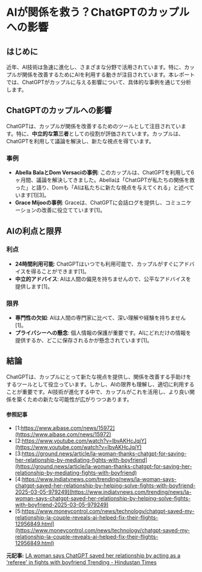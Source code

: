 # AIが関係を救う？ChatGPTのカップルへの影響

## はじめに

近年、AI技術は急速に進化し、さまざまな分野で活用されています。特に、カップルが関係を改善するためにAIを利用する動きが注目されています。本レポートでは、ChatGPTがカップルに与える影響について、具体的な事例を通じて分析します。

## ChatGPTのカップルへの影響

ChatGPTは、カップルが関係を改善するためのツールとして注目されています。特に、**中立的な第三者**としての役割が評価されています。カップルは、ChatGPTを利用して議論を解決し、新たな視点を得ています。

### 事例

- **Abella BalaとDom Versaciの事例**: このカップルは、ChatGPTを利用して6ヶ月間、議論を解決してきました。Abellaは「ChatGPTが私たちの関係を救った」と語り、Domも「AIは私たちに新たな視点を与えてくれる」と述べています[1][3]。
- **Grace Mijooの事例**: Graceは、ChatGPTに会話ログを提供し、コミュニケーションの改善に役立てています[1]。

## AIの利点と限界

### 利点

- **24時間利用可能**: ChatGPTはいつでも利用可能で、カップルがすぐにアドバイスを得ることができます[1]。
- **中立的アドバイス**: AIは人間の偏見を持ちませんので、公平なアドバイスを提供します[1]。

### 限界

- **専門性の欠如**: AIは人間の専門家に比べて、深い理解や経験を持ちません[1]。
- **プライバシーへの懸念**: 個人情報の保護が重要です。AIにどれだけの情報を提供するか、どこに保存されるかが懸念されています[1]。

## 結論

ChatGPTは、カップルにとって新たな視点を提供し、関係を改善する手助けをするツールとして役立っています。しかし、AIの限界も理解し、適切に利用することが重要です。AI技術が進化する中で、カップルがこれを活用し、より良い関係を築くための新たな可能性が広がりつつあります。

#### 参照記事
- [1:https://www.aibase.com/news/15972](https://www.aibase.com/news/15972)
- [2:https://www.youtube.com/watch?v=IbvAKHcJqjY](https://www.youtube.com/watch?v=IbvAKHcJqjY)
- [3:https://ground.news/article/la-woman-thanks-chatgpt-for-saving-her-relationship-by-mediating-fights-with-boyfriend](https://ground.news/article/la-woman-thanks-chatgpt-for-saving-her-relationship-by-mediating-fights-with-boyfriend)
- [4:https://www.indiatvnews.com/trending/news/la-woman-says-chatgpt-saved-her-relationship-by-helping-solve-fights-with-boyfriend-2025-03-05-979249](https://www.indiatvnews.com/trending/news/la-woman-says-chatgpt-saved-her-relationship-by-helping-solve-fights-with-boyfriend-2025-03-05-979249)
- [5:https://www.moneycontrol.com/news/technology/chatgpt-saved-my-relationship-la-couple-reveals-ai-helped-fix-their-flights-12956849.html](https://www.moneycontrol.com/news/technology/chatgpt-saved-my-relationship-la-couple-reveals-ai-helped-fix-their-flights-12956849.html)


**元記事:** [LA woman says ChatGPT saved her relationship by acting as a 'referee' in fights with boyfriend Trending - Hindustan Times](https://www.hindustantimes.com/trending/la-woman-says-chatgpt-saved-her-relationship-by-acting-as-a-referee-in-fights-with-boyfriend-101741152944410.html)